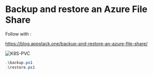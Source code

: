 # Backup and restore an Azure File Share

Follow with :

https://blog.appstack.one/backup-and-restore-an-azure-file-share/

![K8S-PVC](https://docs.microsoft.com/en-us/azure/aks/media/concepts-storage/persistent-volume-claims.png)

```powershell
.\backup.ps1
.\restore.ps1
```